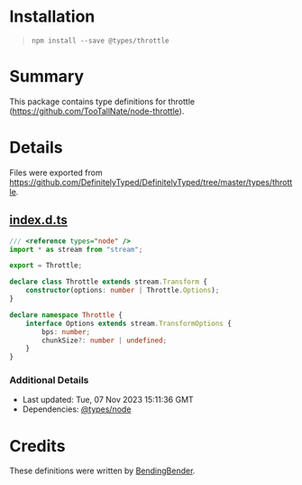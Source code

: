# Installation
> `npm install --save @types/throttle`

# Summary
This package contains type definitions for throttle (https://github.com/TooTallNate/node-throttle).

# Details
Files were exported from https://github.com/DefinitelyTyped/DefinitelyTyped/tree/master/types/throttle.
## [index.d.ts](https://github.com/DefinitelyTyped/DefinitelyTyped/tree/master/types/throttle/index.d.ts)
````ts
/// <reference types="node" />
import * as stream from "stream";

export = Throttle;

declare class Throttle extends stream.Transform {
    constructor(options: number | Throttle.Options);
}

declare namespace Throttle {
    interface Options extends stream.TransformOptions {
        bps: number;
        chunkSize?: number | undefined;
    }
}

````

### Additional Details
 * Last updated: Tue, 07 Nov 2023 15:11:36 GMT
 * Dependencies: [@types/node](https://npmjs.com/package/@types/node)

# Credits
These definitions were written by [BendingBender](https://github.com/BendingBender).
